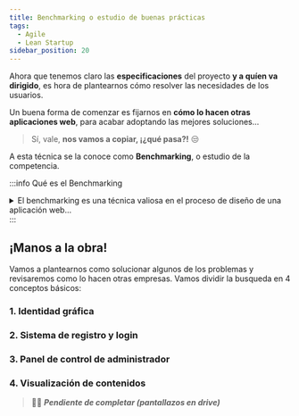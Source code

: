 ```yaml
---
title: Benchmarking o estudio de buenas prácticas
tags:
  - Agile
  - Lean Startup
sidebar_position: 20
---
```


Ahora que tenemos claro las **especificaciones** del proyecto **y a quíen va dirigido**, es hora de plantearnos cómo resolver las necesidades de los usuarios. 

Un buena forma de comenzar es fijarnos en **cómo lo hacen otras aplicaciones web**, para acabar adoptando las mejores soluciones...

> Sí, vale, **nos vamos a copiar, ¡¿qué pasa?!**  😒

A esta técnica se la conoce como **Benchmarking**, o estudio de la competencia.

:::info Qué es el Benchmarking
<details>
  <summary>El benchmarking es una técnica valiosa en el proceso de diseño de una aplicación web...</summary>

En este contexto, el benchmarking implica la evaluación y comparación del diseño y la funcionalidad de la aplicación web con respecto a otras aplicaciones web en el mismo mercado o industria.

La empresa diseñadora de la aplicación web puede utilizar el benchmarking para identificar las mejores prácticas en diseño de aplicaciones web en su industria, y luego adaptarlas o mejorarlas en su propia aplicación. Esto puede ayudar a la empresa a crear una aplicación web más atractiva, fácil de usar y funcional.

Por ejemplo, si la empresa está diseñando una aplicación web de comercio electrónico, puede realizar benchmarking para evaluar cómo otras aplicaciones web de comercio electrónico exitosas presentan sus productos, cómo facilitan el proceso de compra y cómo se comunican con sus clientes. Al hacerlo, la empresa puede identificar las mejores prácticas en diseño de aplicaciones web de comercio electrónico y aplicarlas a su propia aplicación para mejorar la experiencia del usuario y aumentar las ventas.

En resumen, el benchmarking puede ser una herramienta valiosa para la empresa diseñadora de la aplicación web al permitirle aprender de las mejores prácticas de otras aplicaciones web en su industria y adaptarlas para mejorar su propia aplicación.
</details>
:::

## ¡Manos a la obra!
Vamos a plantearnos como solucionar algunos de los problemas y revisaremos como lo hacen otras empresas. Vamos dividir la busqueda en 4 conceptos básicos:

### 1. Identidad gráfica

### 2. Sistema de registro y login

### 3. Panel de control de administrador

### 4. Visualización de contenidos

> 👷‍♂️ **_Pendiente de completar (pantallazos en drive)_**